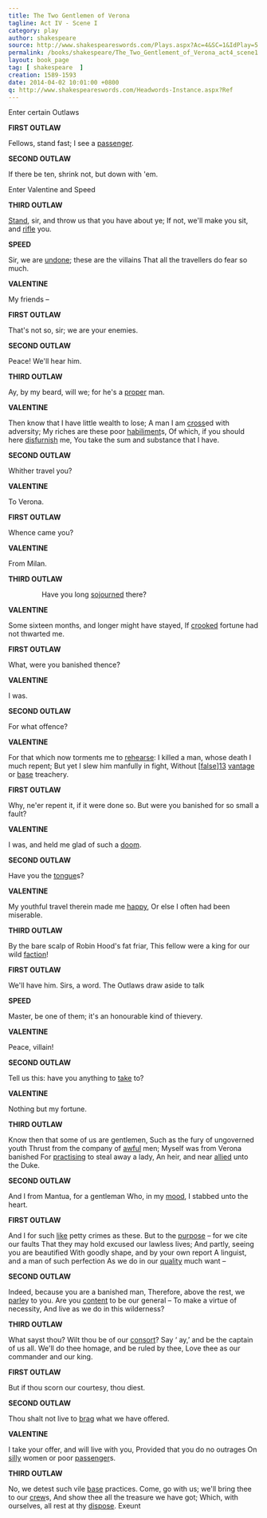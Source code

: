 ```yaml
---
title: The Two Gentlemen of Verona
tagline: Act IV - Scene I
category: play
author: shakespeare
source: http://www.shakespeareswords.com/Plays.aspx?Ac=4&SC=1&IdPlay=5
permalink: /books/shakespeare/The_Two_Gentlement_of_Verona_act4_scene1.html
layout: book_page
tag: [ shakespeare  ]
creation: 1589-1593
date: 2014-04-02 10:01:00 +0800
q: http://www.shakespeareswords.com/Headwords-Instance.aspx?Ref
---
```



Enter certain Outlaws


**FIRST OUTLAW**

Fellows, stand fast; I see a [passenger][1].

[1]: {{page.q}}=12622  "passenger (n.): wayfarer, traveller, passer-by"

**SECOND OUTLAW**

If there be ten, shrink not, but down with 'em.

Enter Valentine and Speed


**THIRD OUTLAW**

[Stand][2], sir, and throw us that you have about ye;
If not, we'll make you sit, and [rifle][3] you.

[2]: {{page.q}}=14055  "stand (v.) 3: stop, halt"
[3]: {{page.q}}=17175  "rifle (v.): search and rob, plunder"

**SPEED**

Sir, we are [undone][4]; these are the villains
That all the travellers do fear so much.

[4]: {{page.q}}=7007  "undone (adj.): ruined, destroyed, brought down"

**VALENTINE**

My friends –


**FIRST OUTLAW**

That's not so, sir; we are your enemies.


**SECOND OUTLAW**

Peace! We'll hear him.


**THIRD OUTLAW**

Ay, by my beard, will we; for he's a [proper][5] man.

[5]: {{page.q}}=12275  "proper (adj.) 1: good-looking, handsome, comely"

**VALENTINE**

Then know that I have little wealth to lose;
A man I am [cross][6]ed with adversity;
My riches are these poor [habiliment][7]s,
Of which, if you should here [disfurnish][8] me,
You take the sum and substance that I have.

[6]: {{page.q}}=2937  "cross (v.) 3: afflict, plague, go against"
[7]: {{page.q}}=18369  "habiliment, abiliment (n.): (usually plural) clothes, dress, attire, outfit"
[8]: {{page.q}}=9168  "disfurnish (v.): deprive, strip, dispossess"

**SECOND OUTLAW**

Whither travel you?


**VALENTINE**

To Verona.


**FIRST OUTLAW**

Whence came you?


**VALENTINE**

From Milan.


**THIRD OUTLAW**

                  Have you long [sojourned][9] there?

[9]: {{page.q}}=5910  "sojourn (v.) 1: pause, reside, stay for a while"


**VALENTINE**

Some sixteen months, and longer might have stayed,
If [crooked][10] fortune had not thwarted me.

[10]: {{page.q}}=3507  "crooked (adj.) 1: malignant, perverse, contrary, devious"

**FIRST OUTLAW**

What, were you banished thence?


**VALENTINE**

I was.


**SECOND OUTLAW**

For what offence?


**VALENTINE**

For that which now torments me to [rehearse][11]:
I killed a man, whose death I much repent;
But yet I slew him manfully in fight,
Without [[false][14]][13] [vantage][15] or [base][12] treachery.

[11]: {{page.q}}=16751  "rehearse (v.) 1: relate, recount, give an account of"
[12]: {{page.q}}=1412  "base (adj.) 1: dishonourable, low, unworthy"
[13]: {{page.q}}=19780  "false (adj.) 1: treacherous, traitorous, perfidious"
[14]: {{page.q}}=20561  "false (adj.) 7: unfair, unjust, double-crossing"
[15]: {{page.q}}=7313  "vantage (n.) 2: advantageous position, place of vantage, superiority"

**FIRST OUTLAW**

Why, ne'er repent it, if it were done so.
But were you banished for so small a fault?


**VALENTINE**

I was, and held me glad of such a [doom][16].

[16]: {{page.q}}=8461  "doom (n.) 1: judgement, sentence, decision"

**SECOND OUTLAW**

Have you the [tongue][17]s?

[17]: {{page.q}}=6253  "tongue (n.) 2: (plural) foreign language"

**VALENTINE**

My youthful travel therein made me [happy][18],
Or else I often had been miserable.

[18]: {{page.q}}=18455  "happy (adj.) 3: accomplished, favoured, proficient"

**THIRD OUTLAW**

By the bare scalp of Robin Hood's fat friar,
This fellow were a king for our wild [faction][19]!

[19]: {{page.q}}=19772  "faction (n.) 1: party, group, set [of people]"

**FIRST OUTLAW**

We'll have him. Sirs, a word.
The Outlaws draw aside to talk


**SPEED**

Master, be one of them; it's an honourable kind of
thievery.


**VALENTINE**

Peace, villain!


**SECOND OUTLAW**

Tell us this: have you anything to [take][20]
to?

[20]: {{page.q}}=6610  "take to (v.) 2: subsist on, use as a resource"

**VALENTINE**

Nothing but my fortune.


**THIRD OUTLAW**

Know then that some of us are gentlemen,
Such as the fury of ungoverned youth
Thrust from the company of [awful][21] men;
Myself was from Verona banished
For [practising][22] to steal away a lady,
An heir, and near [allied][23] unto the Duke.

[21]: {{page.q}}=247  "awful (adj.) 1: awe-inspiring, worthy of respect"
[22]: {{page.q}}=12234  "practise (v.) 1: plot, scheme, conspire"
[23]: {{page.q}}=1243  "allied (adj.): related, connected"

**SECOND OUTLAW**

And I from Mantua, for a gentleman
Who, in my [mood][24], I stabbed unto the heart.

[24]: {{page.q}}=10637  "mood (n.) 1: anger, fury, frenzy, fit of temper"

**FIRST OUTLAW**

And I for such [like][25] petty crimes as these.
But to the [purpose][26] – for we cite our faults
That they may hold excused our lawless lives;
And partly, seeing you are beautified
With goodly shape, and by your own report
A linguist, and a man of such perfection
As we do in our [quality][27] much want –

[25]: {{page.q}}=19136  "like (adj.) 1: same, similar, alike, equal"
[26]: {{page.q}}=12296  "purpose (n.) 2: point at issue, matter in hand"
[27]: {{page.q}}=13794  "quality (n.) 8: companions, associates, fraternity"

**SECOND OUTLAW**

Indeed, because you are a banished man,
Therefore, above the rest, we [parle][28]y to you.
Are you [content][29] to be our general –
To make a virtue of necessity,
And live as we do in this wilderness?

[28]: {{page.q}}=13054  "parle, parley (v.) 1: discuss terms, treat, negotiate with"
[29]: {{page.q}}=2862  "content (adj.) 1: agreeable, willing, ready"

**THIRD OUTLAW**

What sayst thou? Wilt thou be of our [consort][30]?
Say ‘ ay,’ and be the captain of us all.
We'll do thee homage, and be ruled by thee,
Love thee as our commander and our king.

[30]: {{page.q}}=3192  "consort (n.) 2: company, mob, crew"

**FIRST OUTLAW**

But if thou scorn our courtesy, thou diest.


**SECOND OUTLAW**

Thou shalt not live to [brag][31] what we have offered.

[31]: {{page.q}}=2253  "brag (v.): talk with pride [about], sound off [about]"

**VALENTINE**

I take your offer, and will live with you,
Provided that you do no outrages
On [silly][33] women or poor [passenger][32]s.

[32]: {{page.q}}=12622  "passenger (n.): wayfarer, traveller, passer-by"
[33]: {{page.q}}=13896  "silly (adj.) 1: helpless, defenceless, vulnerable"

**THIRD OUTLAW**

No, we detest such vile [base][34] practices.
Come, go with us; we'll bring thee to our [crew][35]s,
And show thee all the treasure we have got;
Which, with ourselves, all rest at thy [dispose][36].
Exeunt

[34]: {{page.q}}=1412  "base (adj.) 1: dishonourable, low, unworthy"
[35]: {{page.q}}=3449  "crew (n.) 1: band, company, body of men"
[36]: {{page.q}}=8659  "dispose (n.) 1: disposal, control, discretion"
